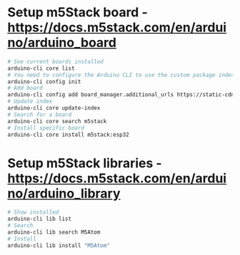 # Setup m5Stack board - https://docs.m5stack.com/en/arduino/arduino_board
```bash
# See current boards installed
arduino-cli core list
# You need to configure the Arduino CLI to use the custom package index URL. Run the following command.
arduino-cli config init
# Add board
arduino-cli config add board_manager.additional_urls https://static-cdn.m5stack.com/resource/arduino/package_m5stack_index.json
# Update index
arduino-cli core update-index
# Search for a board
arduino-cli core search m5stack
# Install specific board
arduino-cli core install m5stack:esp32
```

# Setup m5Stack libraries - https://docs.m5stack.com/en/arduino/arduino_library
```bash
# Show installed
arduino-cli lib list
# Search
arduino-cli lib search M5Atom
# Install
arduino-cli lib install "M5Atom"
```